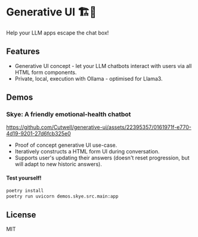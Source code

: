 # Generative UI 🏗️💬
Help your LLM apps escape the chat box!

## Features

* Generative UI concept - let your LLM chatbots interact with users via all HTML form components.
* Private, local, execution with Ollama - optimised for Llama3.

## Demos

### Skye: A friendly emotional-health chatbot

https://github.com/Cutwell/generative-ui/assets/22395357/0161971f-e770-4d19-9201-27d6fcb325e0

* Proof of concept generative UI use-case.
* Iteratively constructs a HTML form UI during conversation.
* Supports user's updating their answers (doesn't reset progression, but will adapt to new historic answers).

#### Test yourself!

```zsh
poetry install
poetry run uvicorn demos.skye.src.main:app
```

## License
MIT
